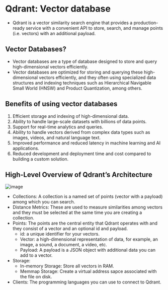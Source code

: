 # Qdrant: Vector database
- Qdrant is a vector similarity search engine that provides a production-ready service with a convenient API to store, search, and manage points (i.e. vectors) with an additional payload.

## Vector Databases?
- Vector databases are a type of database designed to store and query high-dimensional vectors efficiently.
- Vector databases are optimized for storing and querying these high-dimensional vectors efficiently, and they often using specialized data structures and indexing techniques such as Hierarchical Navigable Small World (HNSW) and Product Quantization, among others.

## Benefits of using vector databases
1. Efficient storage and indexing of high-dimensional data.
2. Ability to handle large-scale datasets with billions of data points.
3. Support for real-time analytics and queries.
4. Ability to handle vectors derived from complex data types such as images, videos, and natural language text.
5. Improved performance and reduced latency in machine learning and AI applications.
6. Reduced development and deployment time and cost compared to building a custom solution.

## High-Level Overview of Qdrant’s Architecture
![image](https://github.com/user-attachments/assets/f15dff37-bef1-4d97-ab63-43ef28e8351b)

- Collections: A collection is a named set of points (vector with a payload) among which you can search.
- Distance Metrics: These are used to measure similarities among vectors and they must be selected at the same time you are creating a collection.
- Points: The points are the central entity that Qdrant operates with and they consist of a vector and an optional id and payload.
    - id: a unique identifier for your vectors.
    - Vector: a high-dimensional representation of data, for example, an image, a sound, a document, a video, etc.
    - Payload: A payload is a JSON object with additional data you can add to a vector.
- Storage:
    - In-memory Storage: Store all vectors in RAM.
    - Memmap Storage: Create a virtual address sapce associated with the file on disk.
- Clients: The programming languages you can use to connect to Qdrant.